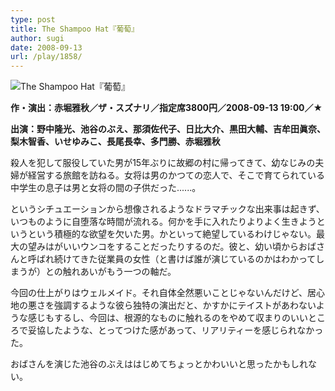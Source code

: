 ```yaml
---
type: post
title: The Shampoo Hat『葡萄』
author: sugi
date: 2008-09-13
url: /play/1858/
---
```

<img src="/images/play/20080913.jpg" alt="The Shampoo Hat『葡萄』" class="alignleft" />

**作・演出：赤堀雅秋／ザ・スズナリ／指定席3800円／2008-09-13 19:00／★**

**出演：野中隆光、池谷のぶえ、那須佐代子、日比大介、黒田大輔、吉牟田眞奈、梨木智香、いせゆみこ、長尾長幸、多門勝、赤堀雅秋**

殺人を犯して服役していた男が15年ぶりに故郷の村に帰ってきて、幼なじみの夫婦が経営する旅館を訪ねる。女将は男のかつての恋人で、そこで育てられている中学生の息子は男と女将の間の子供だった......。

というシチュエーションから想像されるようなドラマチックな出来事は起きず、いつものように自堕落な時間が流れる。何かを手に入れたりよりよく生きようというという積極的な欲望を欠いた男。かといって絶望しているわけじゃない。最大の望みはがいいウンコをすることだったりするのだ。彼と、幼い頃からおばさんと呼ばれ続けてきた従業員の女性（と書けば誰が演じているのかはわかってしまうが）との触れあいがもう一つの軸だ。

今回の仕上がりはウェルメイド。それ自体全然悪いことじゃないんだけど、居心地の悪さを強調するような彼ら独特の演出だと、かすかにテイストがあわないような感じもするし、今回は、根源的なものに触れるのをやめて収まりのいいところで妥協したような、とってつけた感があって、リアリティーを感じられなかった。

おばさんを演じた池谷のぶえははじめてちょっとかわいいと思ったかもしれない。
